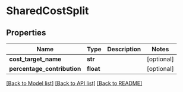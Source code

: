 # SharedCostSplit

## Properties
Name | Type | Description | Notes
------------ | ------------- | ------------- | -------------
**cost_target_name** | **str** |  | [optional] 
**percentage_contribution** | **float** |  | [optional] 

[[Back to Model list]](../README.md#documentation-for-models) [[Back to API list]](../README.md#documentation-for-api-endpoints) [[Back to README]](../README.md)

